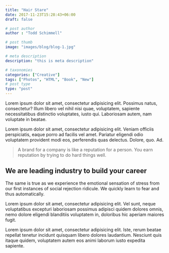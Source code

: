 ```yaml
---
title: "Hair Stare"
date: 2017-11-23T15:28:43+06:00
draft: false

# post author
author : "Todd Schimmell"

# post thumb
image: "images/blog/blog-1.jpg"

# meta description
description: "this is meta description"

# taxonomies
categories: ["Creative"]
tags: ["Photos", "HTML", "Book", "New"]
# post type
type: "post"
---
```



Lorem ipsum dolor sit amet, consectetur adipisicing elit. Possimus natus, consectetur? Illum libero vel
nihil nisi quae, voluptatem, sapiente necessitatibus distinctio voluptates, iusto qui. Laboriosam autem,
nam voluptate in beatae.

Lorem ipsum dolor sit amet, consectetur adipisicing elit. Veniam officiis perspiciatis, eaque porro ad
facilis vel amet. Pariatur eligendi odio voluptatem provident modi eos, perferendis quas delectus.
Dolore, quo. Ad.


> A brand for a company is like a reputation for a person. You earn reputation by
trying to do hard things well.

## We are leading industry to build your career

The same is true as we experience the emotional sensation of
stress from our first instances of social rejection ridicule. We quickly learn to fear and thus
automatically.


Lorem ipsum dolor sit amet, consectetur adipisicing elit. Vel sunt, neque voluptatibus excepturi
laboriosam possimus adipisci quidem dolores omnis, nemo dolore eligendi blanditiis voluptatem in,
doloribus hic aperiam maiores fugit.

Lorem ipsum dolor sit amet, consectetur adipisicing elit. Iste, rerum beatae repellat
tenetur incidunt quisquam libero dolores laudantium. Nesciunt quis itaque quidem, voluptatem autem eos
animi laborum iusto expedita sapiente.
